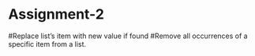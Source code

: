# Assignment-2
#Replace list’s item with new value if found   #Remove all occurrences of a specific item from a list.
